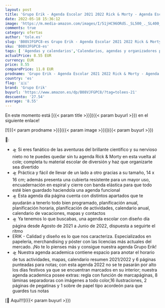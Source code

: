 ```yaml
---
layout: post
title: 'Grupo Erik - Agenda Escolar 2021 2022 Rick & Morty - Agenda Escolar 2021-2022 / Agenda 2022 dia por página - Agenda 11 meses desde Agosto de 2021 a Junio de 2022 │ Producto con licencia oficial - Agenda Erik'
date: 2022-05-18 15:36:12
image: 'https://m.media-amazon.com/images/I/51jHC96ORdS._SL500_._SL400_.jpg'
comments: true
category: ofertas
author: 'tole.es'
slug: 'B08VJFGPC8-es Grupo Erik - Agenda Escolar 2021 2022 Rick & Morty -...'
sku: 'B08VJFGPC8-es'
tags: [ 'Agendas y calendarios','Calendarios, agendas y organizadores personales','Oficina y papelería','escolar','grupo erik','🇪🇸', ]
actualPrice: 8.55 EUR
currency: EUR
price: 8.55
comparePrice: 11.8 EUR
prodname: 'Grupo Erik - Agenda Escolar 2021 2022 Rick & Morty - Agenda Escolar 2021-2022 / Agenda 2022 dia por página - Agenda 11 meses desde Agosto de 2021 a Junio de 2022 │ Producto con licencia oficial - Agenda Erik'
country: 'es'
flag: '🇪🇸'
brand: 'Grupo Erik'
buyurl: 'https://www.amazon.es/dp/B08VJFGPC8/?tag=tolees-21'
descuento: '27.54'
average: '8.55'
---
```


En este momento está [{{< param title >}}]({{< param buyurl >}}) en el siguiente enlace!

[![{{< param prodname >}}]({{< param image >}})]({{< param buyurl >}})

🔎:

- 🛸 Si eres fanático de las aventuras del brillante cientifico y su nervioso nieto no te puedes quedar sin tu agenda Rick & Morty en esta vuelta al cole; completa tu material escolar de diversión y haz que organizarte sea divertido
- 🛸 Práctica y fácil de llevar de un lado a otro gracias a su tamaño, 14 x 16 cm; además presenta una cubierta resistente para un mayor uso, encuadernación en espiral y cierre con banda elástica para que todo esté bien guardado haciendola una agenda funcional
- 🛸 Esta agenda día página cuenta con distintos apartados que te ayudarán a tenerlo todo bien programado, planificación anual, planificación horaria, planificación de actividades, calendario anual, calendario de vacaciones, mapas y contactos
- 🛸 Ya tenemos lo que buscabas, una agenda escolar con diseño día página desde Agosto de 2021 a Junio de 2022, dispuesta a seguirte el ritmo
- ERIK - Calidad y diseño es lo que nos caracteriza. Especializados en papelería, merchandising y póster con las licencias más actuales del mercado. ¡No te lo pienses más y consigue nuestra agenda Grupo Erik!
- 🛸 Nuestra agenda academica contiene espacio para anotar el horario de tus actividades, mapas, calendario resumen 2021/2022 y 6 páginas punteadas para notas; con esta agenda 2022 no se te pasarán por alto los días festivos ya que se encuentran marcados en su interior; nuestra agenda academica posee extras: regla con función de marcapáginas, 8 láminas separadoras con imágenes a todo color,16 ilustraciones, 2 páginas de pegatinas y 1 sobre de papel tipo acordeón para que guardes tus notas

[🛒 Aquí!!!]({{< param buyurl >}})
